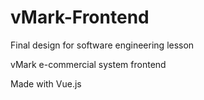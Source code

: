 # vMark-Frontend
Final design for software engineering lesson

vMark e-commercial system frontend

Made with Vue.js
